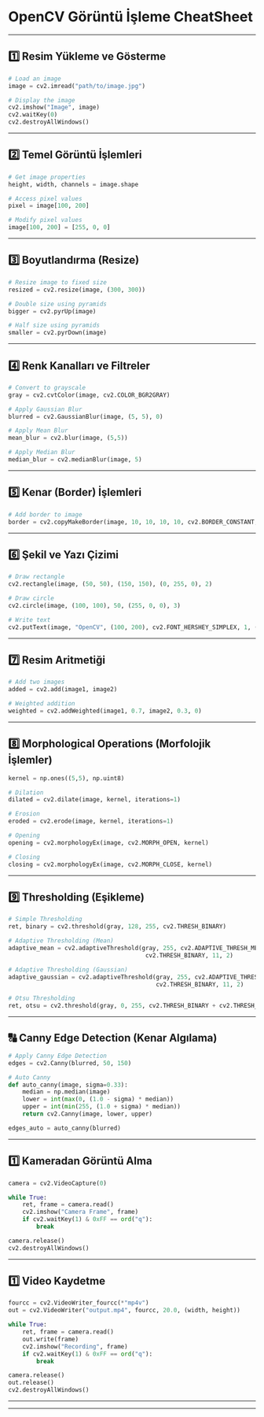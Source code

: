 # OpenCV Görüntü İşleme CheatSheet

---

## 1️⃣ Resim Yükleme ve Gösterme
```python
# Load an image
image = cv2.imread("path/to/image.jpg")

# Display the image
cv2.imshow("Image", image)
cv2.waitKey(0)
cv2.destroyAllWindows()
```

---

## 2️⃣ Temel Görüntü İşlemleri
```python
# Get image properties
height, width, channels = image.shape

# Access pixel values
pixel = image[100, 200]

# Modify pixel values
image[100, 200] = [255, 0, 0]
```

---

## 3️⃣ Boyutlandırma (Resize)
```python
# Resize image to fixed size
resized = cv2.resize(image, (300, 300))

# Double size using pyramids
bigger = cv2.pyrUp(image)

# Half size using pyramids
smaller = cv2.pyrDown(image)
```

---

## 4️⃣ Renk Kanalları ve Filtreler
```python
# Convert to grayscale
gray = cv2.cvtColor(image, cv2.COLOR_BGR2GRAY)

# Apply Gaussian Blur
blurred = cv2.GaussianBlur(image, (5, 5), 0)

# Apply Mean Blur
mean_blur = cv2.blur(image, (5,5))

# Apply Median Blur
median_blur = cv2.medianBlur(image, 5)
```

---

## 5️⃣ Kenar (Border) İşlemleri
```python
# Add border to image
border = cv2.copyMakeBorder(image, 10, 10, 10, 10, cv2.BORDER_CONSTANT, value=(0, 0, 0))
```

---

## 6️⃣ Şekil ve Yazı Çizimi
```python
# Draw rectangle
cv2.rectangle(image, (50, 50), (150, 150), (0, 255, 0), 2)

# Draw circle
cv2.circle(image, (100, 100), 50, (255, 0, 0), 3)

# Write text
cv2.putText(image, "OpenCV", (100, 200), cv2.FONT_HERSHEY_SIMPLEX, 1, (0, 0, 255), 2)
```

---

## 7️⃣ Resim Aritmetiği
```python
# Add two images
added = cv2.add(image1, image2)

# Weighted addition
weighted = cv2.addWeighted(image1, 0.7, image2, 0.3, 0)
```

---

## 8️⃣ Morphological Operations (Morfolojik İşlemler)
```python
kernel = np.ones((5,5), np.uint8)

# Dilation
dilated = cv2.dilate(image, kernel, iterations=1)

# Erosion
eroded = cv2.erode(image, kernel, iterations=1)

# Opening
opening = cv2.morphologyEx(image, cv2.MORPH_OPEN, kernel)

# Closing
closing = cv2.morphologyEx(image, cv2.MORPH_CLOSE, kernel)
```

---

## 9️⃣ Thresholding (Eşikleme)
```python
# Simple Thresholding
ret, binary = cv2.threshold(gray, 128, 255, cv2.THRESH_BINARY)

# Adaptive Thresholding (Mean)
adaptive_mean = cv2.adaptiveThreshold(gray, 255, cv2.ADAPTIVE_THRESH_MEAN_C,
                                       cv2.THRESH_BINARY, 11, 2)

# Adaptive Thresholding (Gaussian)
adaptive_gaussian = cv2.adaptiveThreshold(gray, 255, cv2.ADAPTIVE_THRESH_GAUSSIAN_C,
                                          cv2.THRESH_BINARY, 11, 2)

# Otsu Thresholding
ret, otsu = cv2.threshold(gray, 0, 255, cv2.THRESH_BINARY + cv2.THRESH_OTSU)
```

---

## 🔠 Canny Edge Detection (Kenar Algılama)
```python
# Apply Canny Edge Detection
edges = cv2.Canny(blurred, 50, 150)

# Auto Canny
def auto_canny(image, sigma=0.33):
    median = np.median(image)
    lower = int(max(0, (1.0 - sigma) * median))
    upper = int(min(255, (1.0 + sigma) * median))
    return cv2.Canny(image, lower, upper)

edges_auto = auto_canny(blurred)
```

---

## 1️⃣ Kameradan Görüntü Alma
```python
camera = cv2.VideoCapture(0)

while True:
    ret, frame = camera.read()
    cv2.imshow("Camera Frame", frame)
    if cv2.waitKey(1) & 0xFF == ord("q"):
        break

camera.release()
cv2.destroyAllWindows()
```

---

## 1️⃣ Video Kaydetme
```python
fourcc = cv2.VideoWriter_fourcc(*"mp4v")
out = cv2.VideoWriter("output.mp4", fourcc, 20.0, (width, height))

while True:
    ret, frame = camera.read()
    out.write(frame)
    cv2.imshow("Recording", frame)
    if cv2.waitKey(1) & 0xFF == ord("q"):
        break

camera.release()
out.release()
cv2.destroyAllWindows()
```

---


---



